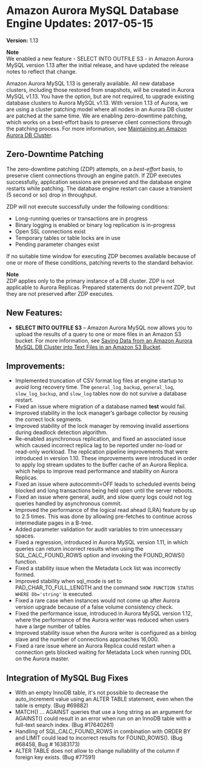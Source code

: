 # Amazon Aurora MySQL Database Engine Updates: 2017\-05\-15<a name="AuroraMySQL.Updates.20170515"></a>

**Version:** 1\.13

**Note**  
We enabled a new feature \- SELECT INTO OUTFILE S3 \- in Amazon Aurora MySQL version 1\.13 after the initial release, and have updated the release notes to reflect that change\.

Amazon Aurora MySQL 1\.13 is generally available\. All new database clusters, including those restored from snapshots, will be created in Aurora MySQL v1\.13\. You have the option, but are not required, to upgrade existing database clusters to Aurora MySQL v1\.13\. With version 1\.13 of Aurora, we are using a cluster patching model where all nodes in an Aurora DB cluster are patched at the same time\. We are enabling zero\-downtime patching, which works on a best\-effort basis to preserve client connections through the patching process\. For more information, see [Maintaining an Amazon Aurora DB Cluster](USER_UpgradeDBInstance.Maintenance.md)\. 

## Zero\-Downtime Patching<a name="AuroraMySQL.Updates.20170515.ZDP"></a>

The zero\-downtime patching \(ZDP\) attempts, on a *best\-effort* basis, to preserve client connections through an engine patch\. If ZDP executes successfully, application sessions are preserved and the database engine restarts while patching\. The database engine restart can cause a transient \(5 second or so\) drop in throughput\.

ZDP will not execute successfully under the following conditions:
+ Long\-running queries or transactions are in progress
+ Binary logging is enabled or binary log replication is in\-progress
+ Open SSL connections exist
+ Temporary tables or table locks are in use
+ Pending parameter changes exist

If no suitable time window for executing ZDP becomes available because of one or more of these conditions, patching reverts to the standard behavior\.

**Note**  
ZDP applies only to the primary instance of a DB cluster\. ZDP is not applicable to Aurora Replicas\.
Prepared statements do not prevent ZDP, but they are not preserved after ZDP executes\.

## New Features:<a name="AuroraMySQL.Updates.20170515.NewFeatures"></a>
+ **SELECT INTO OUTFILE S3** – Amazon Aurora MySQL now allows you to upload the results of a query to one or more files in an Amazon S3 bucket\. For more information, see [Saving Data from an Amazon Aurora MySQL DB Cluster into Text Files in an Amazon S3 Bucket](AuroraMySQL.Integrating.SaveIntoS3.md)\.

## Improvements:<a name="AuroraMySQL.Updates.20170515.Improvements"></a>
+ Implemented truncation of CSV format log files at engine startup to avoid long recovery time\. The `general_log_backup`, `general_log`, `slow_log_backup`, and `slow_log` tables now do not survive a database restart\. 
+ Fixed an issue where migration of a database named **test** would fail\.
+ Improved stability in the lock manager’s garbage collector by reusing the correct lock segments\.
+ Improved stability of the lock manager by removing invalid assertions during deadlock detection algorithm\. 
+ Re\-enabled asynchronous replication, and fixed an associated issue which caused incorrect replica lag to be reported under no\-load or read\-only workload\. The replication pipeline improvements that were introduced in version 1\.10\. These improvements were introduced in order to apply log stream updates to the buffer cache of an Aurora Replica\. which helps to improve read performance and stability on Aurora Replicas\.
+ Fixed an issue where autocommit=OFF leads to scheduled events being blocked and long transactions being held open until the server reboots\.
+ Fixed an issue where general, audit, and slow query logs could not log queries handled by asynchronous commit\.
+ Improved the performance of the logical read ahead \(LRA\) feature by up to 2\.5 times\. This was done by allowing pre\-fetches to continue across intermediate pages in a B\-tree\.
+ Added parameter validation for audit variables to trim unnecessary spaces\.
+ Fixed a regression, introduced in Aurora MySQL version 1\.11, in which queries can return incorrect results when using the SQL\_CALC\_FOUND\_ROWS option and invoking the FOUND\_ROWS\(\) function\.
+ Fixed a stability issue when the Metadata Lock list was incorrectly formed\.
+ Improved stability when sql\_mode is set to PAD\_CHAR\_TO\_FULL\_LENGTH and the command `SHOW FUNCTION STATUS WHERE Db='string'` is executed\.
+ Fixed a rare case when instances would not come up after Aurora version upgrade because of a false volume consistency check\.
+ Fixed the performance issue, introduced in Aurora MySQL version 1\.12, where the performance of the Aurora writer was reduced when users have a large number of tables\. 
+ Improved stability issue when the Aurora writer is configured as a binlog slave and the number of connections approaches 16,000\. 
+ Fixed a rare issue where an Aurora Replica could restart when a connection gets blocked waiting for Metadata Lock when running DDL on the Aurora master\. 

## Integration of MySQL Bug Fixes<a name="AuroraMySQL.Updates.20170515.BugFixes"></a>
+ With an empty InnoDB table, it's not possible to decrease the auto\_increment value using an ALTER TABLE statement, even when the table is empty\. \(Bug \#69882\)
+ MATCH\(\) \.\.\. AGAINST queries that use a long string as an argument for AGAINST\(\) could result in an error when run on an InnoDB table with a full\-text search index\. \(Bug \#17640261\)
+ Handling of SQL\_CALC\_FOUND\_ROWS in combination with ORDER BY and LIMIT could lead to incorrect results for FOUND\_ROWS\(\)\. \(Bug \#68458, Bug \# 16383173\)
+ ALTER TABLE does not allow to change nullability of the column if foreign key exists\. \(Bug \#77591\)